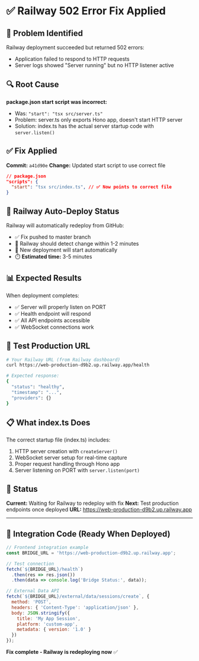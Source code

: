 # ✅ Railway 502 Error Fix Applied

## 🔧 Problem Identified
Railway deployment succeeded but returned 502 errors:
- Application failed to respond to HTTP requests
- Server logs showed "Server running" but no HTTP listener active

## 🔍 Root Cause
**package.json start script was incorrect:**
- Was: `"start": "tsx src/server.ts"`
- Problem: server.ts only exports Hono app, doesn't start HTTP server
- Solution: index.ts has the actual server startup code with `server.listen()`

## ✅ Fix Applied
**Commit:** `a41d90e`
**Change:** Updated start script to use correct file

```json
// package.json
"scripts": {
  "start": "tsx src/index.ts", // ✅ Now points to correct file
}
```

## 🚀 Railway Auto-Deploy Status

Railway will automatically redeploy from GitHub:
- ✅ Fix pushed to master branch
- 🔄 Railway should detect change within 1-2 minutes
- 🔄 New deployment will start automatically
- ⏱️ **Estimated time:** 3-5 minutes

## 📊 Expected Results

When deployment completes:
- ✅ Server will properly listen on PORT
- ✅ Health endpoint will respond
- ✅ All API endpoints accessible
- ✅ WebSocket connections work

## 🧪 Test Production URL

```bash
# Your Railway URL (from Railway dashboard)
curl https://web-production-d9b2.up.railway.app/health

# Expected response:
{
  "status": "healthy",
  "timestamp": "...",
  "providers": {}
}
```

## 📋 What index.ts Does

The correct startup file (index.ts) includes:
1. HTTP server creation with `createServer()`
2. WebSocket server setup for real-time capture
3. Proper request handling through Hono app
4. Server listening on PORT with `server.listen(port)`

## 💬 Status

**Current:** Waiting for Railway to redeploy with fix
**Next:** Test production endpoints once deployed
**URL:** https://web-production-d9b2.up.railway.app

---

## 🎯 Integration Code (Ready When Deployed)

```javascript
// Frontend integration example
const BRIDGE_URL = 'https://web-production-d9b2.up.railway.app';

// Test connection
fetch(`${BRIDGE_URL}/health`)
  .then(res => res.json())
  .then(data => console.log('Bridge Status:', data));

// External Data API
fetch(`${BRIDGE_URL}/external/data/sessions/create`, {
  method: 'POST',
  headers: { 'Content-Type': 'application/json' },
  body: JSON.stringify({
    title: 'My App Session',
    platform: 'custom-app',
    metadata: { version: '1.0' }
  })
});
```

**Fix complete - Railway is redeploying now** ✅